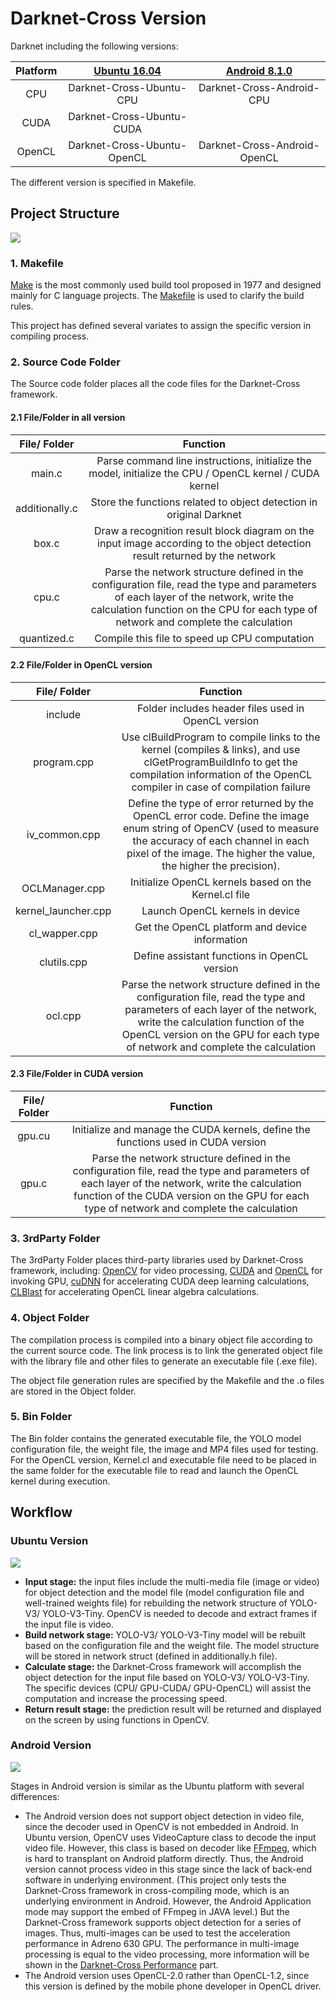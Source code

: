 # Darknet-Cross Version

Darknet including the following versions:

|Platform|[Ubuntu 16.04](https://github.com/huuuuusy/Darknet-Cross/blob/master/introduction/Version.md#ubuntu-version)|[Android 8.1.0](https://github.com/huuuuusy/Darknet-Cross/blob/master/introduction/Version.md#android-version)|
|:--:|:--:|:--:|
|CPU|Darknet-Cross-Ubuntu-CPU|Darknet-Cross-Android-CPU|
|CUDA|Darknet-Cross-Ubuntu-CUDA||
|OpenCL|Darknet-Cross-Ubuntu-OpenCL|Darknet-Cross-Android-OpenCL|

The different version is specified in Makefile.

## Project Structure

![](img/6.png)

### 1. Makefile

[Make](https://randu.org/tutorials/c/make.php) is the most commonly used build tool proposed in 1977 and designed mainly for C language projects. The [Makefile](https://www.cs.swarthmore.edu/~newhall/unixhelp/howto_makefiles.html) is used to clarify the build rules. 

This project has defined several variates to assign the specific version in compiling process.

### 2. Source Code Folder

The Source code folder places all the code files for the Darknet-Cross framework. 

#### 2.1 File/Folder in all version

|File/ Folder|Function|
|:--:|:--:|
|main.c|Parse command line instructions, initialize the model, initialize the CPU / OpenCL kernel / CUDA kernel|
|additionally.c|Store the functions related to object detection in original Darknet|
|box.c|Draw a recognition result block diagram on the input image according to the object detection result returned by the network|
|cpu.c|Parse the network structure defined in the configuration file, read the type and parameters of each layer of the network, write the calculation function on the CPU for each type of network and complete the calculation|
|quantized.c|Compile this file to speed up CPU computation|

#### 2.2 File/Folder in OpenCL version

|File/ Folder|Function|
|:--:|:--:|
|include|Folder includes header files used in OpenCL version|
|program.cpp|Use clBuildProgram to compile links to the kernel (compiles & links), and use clGetProgramBuildInfo to get the compilation information of the OpenCL compiler in case of compilation failure|
|iv_common.cpp|Define the type of error returned by the OpenCL error code. Define the image enum string of OpenCV (used to measure the accuracy of each channel in each pixel of the image. The higher the value, the higher the precision).|
|OCLManager.cpp|Initialize OpenCL kernels based on the Kernel.cl file|
|kernel_launcher.cpp|Launch OpenCL kernels in device|
|cl_wapper.cpp|Get the OpenCL platform and device information|
|clutils.cpp|Define assistant functions in OpenCL version|
|ocl.cpp|Parse the network structure defined in the configuration file, read the type and parameters of each layer of the network, write the calculation function of the OpenCL version on the GPU for each type of network and complete the calculation|

#### 2.3 File/Folder in CUDA version

|File/ Folder|Function|
|:--:|:--:|
|gpu.cu|Initialize and manage the CUDA kernels, define the functions used in CUDA version|
|gpu.c|Parse the network structure defined in the configuration file, read the type and parameters of each layer of the network, write the calculation function of the CUDA version on the GPU for each type of network and complete the calculation|

### 3. 3rdParty Folder

The 3rdParty Folder places third-party libraries used by Darknet-Cross framework, including: [OpenCV](https://opencv.org/) for video processing, [CUDA](https://developer.nvidia.com/cuda-downloads) and [OpenCL](https://www.khronos.org/opencl/) for invoking GPU, [cuDNN](https://developer.nvidia.com/cudnn) for accelerating CUDA deep learning calculations,  [CLBlast](https://github.com/CNugteren/CLBlast) for accelerating OpenCL linear algebra calculations.

### 4. Object Folder

The compilation process is compiled into a binary object file according to the current source code. The link process is to link the generated object file with the library file and other files to generate an executable file (.exe file).

The object file generation rules are specified by the Makefile and the .o files are stored in the Object folder.

### 5. Bin Folder

The Bin folder contains the generated executable file, the YOLO model configuration file, the weight file, the image and MP4 files used for testing. For the OpenCL version, Kernel.cl and executable file need to be placed in the same folder for the executable file to read and launch the OpenCL kernel during execution. 

## Workflow

### Ubuntu Version

![](img/7.png)


- **Input stage:** the input files include the multi-media file (image or video) for object detection and the model file (model configuration file and well-trained weights file) for rebuilding the network structure of YOLO-V3/ YOLO-V3-Tiny. OpenCV is needed to decode and extract frames if the input file is video.
- **Build network stage:** YOLO-V3/ YOLO-V3-Tiny model will be rebuilt based on the configuration file and the weight file. The model structure will be stored in network struct (defined in additionally.h file).
- **Calculate stage:** the Darknet-Cross framework will accomplish the object detection for the input file based on YOLO-V3/ YOLO-V3-Tiny. The specific devices (CPU/ GPU-CUDA/ GPU-OpenCL) will assist the computation and increase the processing speed.
- **Return result stage:** the prediction result will be returned and displayed on the screen by using functions in OpenCV.

### Android Version

![](img/8.png)

Stages in Android version is similar as the Ubuntu platform with several differences:

- The Android version does not support object detection in video file, since the decoder used in OpenCV is not embedded in Android. In Ubuntu version, OpenCV uses VideoCapture class to decode the input video file. However, this class is based on decoder like [FFmpeg](https://www.ffmpeg.org/), which is hard to transplant on Android platform directly. Thus, the Android version cannot process video in this stage since the lack of back-end software in underlying environment. (This project only tests the Darknet-Cross framework in cross-compiling mode, which is an underlying environment in Android. However, the Android Application mode may support the embed of FFmpeg in JAVA level.) But the Darknet-Cross framework supports object detection for a series of images. Thus, multi-images can be used to test the acceleration performance in Adreno 630 GPU. The performance in multi-image processing is equal to the video processing, more information will be shown in the  [Darknet-Cross Performance](https://github.com/huuuuusy/Darknet-Cross/blob/master/introduction/Performance.md) part.
- The Android version uses OpenCL-2.0 rather than OpenCL-1.2, since this version is defined by the mobile phone developer in OpenCL driver.

